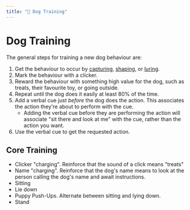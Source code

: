 ```yaml
---
title: "🐶 Dog Training"
---
```


# Dog Training

The general steps for training a new dog behaviour are:

1. Get the behaviour to occur by [capturing](/dog-training/capturing.md),
   [shaping](/dog-training/shaping.md), or [luring](/dog-training/luring.md).
2. Mark the behaviour with a clicker.
3. Reward the behaviour with something high value for the dog, such as treats,
   their favourite toy, or going outside.
4. Repeat until the dog does it easily at least 80% of the time.
5. Add a verbal cue just _before_ the dog does the action. This associates the
   action they're about to perform with the cue.
   - Adding the verbal cue before they are performing the action will associate
     "sit there and look at me" with the cue, rather than the action you want.
6. Use the verbal cue to get the requested action.

## Core Training

- Clicker "charging". Reinforce that the sound of a click means "treats"
- Name "charging". Reinforce that the dog's name means to look at the person
  calling the dog's name and await instructions.
- Sitting
- Lie down
- Puppy Push-Ups. Alternate between sitting and lying down.
- Stand
